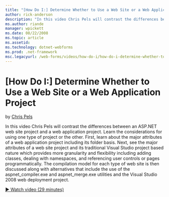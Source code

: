 ```yaml
---
title: "[How Do I:] Determine Whether to Use a Web Site or a Web Application Project | Microsoft Docs"
author: rick-anderson
description: "In this video Chris Pels will contrast the differences between an ASP.NET web site project and a web application project. Learn the considerations for using..."
ms.author: riande
manager: wpickett
ms.date: 08/22/2008
ms.topic: article
ms.assetid: 
ms.technology: dotnet-webforms
ms.prod: .net-framework
msc.legacyurl: /web-forms/videos/how-do-i/how-do-i-determine-whether-to-use-a-web-site-or-a-web-application-project
---
```

[How Do I:] Determine Whether to Use a Web Site or a Web Application Project
====================
by [Chris Pels](https://twitter.com/chrispels)

In this video Chris Pels will contrast the differences between an ASP.NET web site project and a web application project. Learn the considerations for using one type of project or the other. First, learn about the major attributes of a web application project including its folder basis. Next, see the major attributes of a web site project and its traditional Visual Studio project based nature which provides more granularity and flexibility including adding classes, dealing with namespaces, and referencing user controls or pages programmatically. The compilation model for each type of web site is then discussed along with alternatives that include the use of the aspnet\_compiler.exe and aspnet\_merge.exe utilities and the Visual Studio 2008 web deployment project.

[&#9654; Watch video (29 minutes)](https://channel9.msdn.com/Blogs/ASP-NET-Site-Videos/how-do-i-determine-whether-to-use-a-web-site-or-a-web-application-project)
